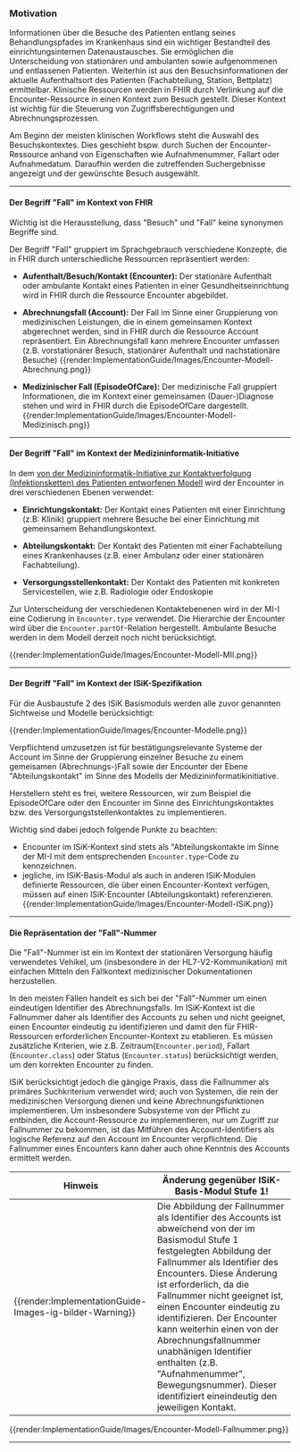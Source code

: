 ### Motivation

Informationen über die Besuche des Patienten entlang seines Behandlungspfades im Krankenhaus sind ein wichtiger Bestandteil des einrichtungsinternen Datenaustausches.
Sie ermöglichen die Unterscheidung von stationären und ambulanten sowie aufgenommenen und entlassenen Patienten.
Weiterhin ist aus den Besuchsinformationen der aktuelle Aufenthaltsort des Patienten (Fachabteilung, Station, Bettplatz) ermittelbar.
Klinische Ressourcen werden in FHIR durch Verlinkung auf die Encounter-Ressource in einen Kontext zum Besuch gestellt. Dieser Kontext ist wichtig für die Steuerung von Zugriffsberechtigungen und Abrechnungsprozessen.


Am Beginn der meisten klinischen Workflows steht die Auswahl des Besuchskontextes. Dies geschieht bspw. durch Suchen der Encounter-Ressource anhand von Eigenschaften wie Aufnahmenummer, Fallart oder Aufnahmedatum. Daraufhin werden die zutreffenden Suchergebnisse angezeigt und der gewünschte Besuch ausgewählt.

---

#### Der Begriff "Fall" im Kontext von FHIR

Wichtig ist die Herausstellung, dass "Besuch" und "Fall" keine synonymen Begriffe sind. 

Der Begriff "Fall" gruppiert im Sprachgebrauch verschiedene Konzepte, die in FHIR durch unterschiedliche Ressourcen repräsentiert werden:

* **Aufenthalt/Besuch/Kontakt (Encounter):**
Der stationäre Aufenthalt oder ambulante Kontakt eines Patienten in einer Gesundheitseinrichtung wird in FHIR durch die Ressource Encounter abgebildet.

* **Abrechnungsfall (Account):**
Der Fall im Sinne einer Gruppierung von medizinischen Leistungen, die in einem gemeinsamen Kontext abgerechnet werden, sind in FHIR durch die Ressource Account repräsentiert. Ein Abrechnungsfall kann mehrere Encounter umfassen (z.B. vorstationärer Besuch, stationärer Aufenthalt und nachstationäre Besuche)
{{render:ImplementationGuide/Images/Encounter-Modell-Abrechnung.png}}

* **Medizinischer Fall (EpisodeOfCare):**
Der medizinische Fall gruppiert Informationen, die im Kontext einer gemeinsamen (Dauer-)Diagnose stehen und wird in FHIR durch die EpisodeOfCare dargestellt.
{{render:ImplementationGuide/Images/Encounter-Modell-Medizinisch.png}}

---

#### Der Begriff "Fall" im Kontext der Medizininformatik-Initiative
In dem [von der Medizininformatik-Initiative zur Kontaktverfolgung (Infektionsketten) des Patienten entworfenen Modell](https://simplifier.net/guide/MedizininformatikInitiative-ModulFall-ImplementationGuide/EinfachesAufbaumodell?version=current) wird der Encounter in drei verschiedenen Ebenen verwendet:

* **Einrichtungskontakt:**
Der Kontakt eines Patienten mit einer Einrichtung (z.B: Klinik) gruppiert mehrere Besuche bei einer Einrichtung mit gemeinsamem Behandlungskontext.

* **Abteilungskontakt:**
Der Kontakt des Patienten mit einer Fachabteilung eines Krankenhauses (z.B. einer Ambulanz oder einer stationären Fachabteilung).

* **Versorgungsstellenkontakt:**
Der Kontakt des Patienten mit konkreten Servicestellen, wie z.B. Radiologie oder Endoskopie

Zur Unterscheidung der verschiedenen Kontaktebenenen wird in der MI-I eine Codierung in `Encounter.type` verwendet. Die Hierarchie der Encounter wird über die `Encounter.partOf`-Relation hergestellt. Ambulante Besuche werden in dem Modell derzeit noch nicht berücksichtigt.

{{render:ImplementationGuide/Images/Encounter-Modell-MII.png}}

---

#### Der Begriff "Fall" im Kontext der ISiK-Spezifikation

Für die Ausbaustufe 2 des ISiK Basismoduls werden alle zuvor genannten Sichtweise und Modelle berücksichtigt:

{{render:ImplementationGuide/Images/Encounter-Modelle.png}}

Verpflichtend umzusetzen ist für bestätigungsrelevante Systeme der Account im Sinne der Gruppierung einzelner Besuche zu einem gemeisamen (Abrechnungs-)Fall sowie der Encounter der Ebene "Abteilungskontakt" im Sinne des Modells der Medizininformatikinitiative.

Herstellern steht es frei, weitere Ressourcen, wir zum Beispiel die EpisodeOfCare oder den Encounter im Sinne des Einrichtungskontaktes bzw. des Versorgungststellenkontaktes zu implementieren.

Wichtig sind dabei jedoch folgende Punkte zu beachten:

* Encounter im ISiK-Kontext sind stets als "Abteilungskontakte im Sinne der MI-I mit dem entsprechenden `Encounter.type`-Code zu kennzeichnen.
* jegliche, im ISiK-Basis-Modul als auch in anderen ISiK-Modulen definierte Ressourcen, die über einen Encounter-Kontext verfügen, müssen auf einen ISiK-Encounter (Abteilungskontakt) referenzieren.
{{render:ImplementationGuide/Images/Encounter-Modell-ISiK.png}}

---

#### Die Repräsentation der "Fall"-Nummer

Die "Fall"-Nummer ist ein im Kontext der stationären Versorgung häufig verwendetes Vehikel, um (insbesondere in der HL7-V2-Kommunikation) mit einfachen Mitteln den Fallkontext medizinischer Dokumentationen herzustellen.

In den meisten Fällen handelt es sich bei der "Fall"-Nummer um einen eindeutigen Identifier des Abrechnungsfalls. 
Im ISiK-Kontext ist die Fallnummer daher als Identifier des Accounts zu sehen und nicht geeignet, einen Encounter eindeutig zu identifizieren und damit den für FHIR-Ressourcen erforderlichen Encounter-Kontext zu etablieren.
Es müssen zusätzliche Kriterien, wie z.B. Zeitraum(`Encounter.period`), Fallart (`Encounter.class`) oder Status (`Encounter.status`) berücksichtigt werden, um den korrekten Encounter zu finden.

ISiK berücksichtigt jedoch die gängige Praxis, dass die Fallnummer als primäres Suchkriterium verwendet wird; auch von Systemen, die rein der medizinischen Versorgung dienen und keine Abrechnungsfunktionen implementieren. 
Um insbesondere Subsysteme von der Pflicht zu entbinden, die Account-Ressource zu implementieren, nur um Zugriff zur Fallnummer zu bekommen, ist das Mitführen des Account-Identifiers als logische Referenz auf den Account im Encounter verpflichtend. Die Fallnummer eines Encounters kann daher auch ohne Kenntnis des Accounts ermittelt werden.

| Hinweis | Änderung gegenüber ISiK-Basis-Modul Stufe 1!|
|---------|---------------------|
| {{render:ImplementationGuide-Images-ig-bilder-Warning}} | Die Abbildung der Fallnummer als Identifier des Accounts ist abweichend von der im Basismodul Stufe 1 festgelegten Abbildung der Fallnummer als Identifier des Encounters. Diese Änderung ist erforderlich, da die Fallnummer nicht geeignet ist, einen Encounter eindeutig zu identifizieren. Der Encounter kann weiterhin einen von der Abrechnungsfallnummer unabhänigen Identifier enthalten (z.B. "Aufnahmenummer", Bewegungsnummer). Dieser identifiziert eineindeutig den jeweiligen Kontakt.|

{{render:ImplementationGuide/Images/Encounter-Modell-Fallnummer.png}}

---
